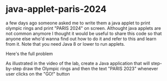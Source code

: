# java-applet-paris-2024

a few days ago someone asked me to write them a java applet to print olympic rings and print "PARIS 2024" on screen. Althought java applets are not common anymore I thought it would be useful to share this code so that anyone else who'd wanna find out how to do it and refer to this and learn from it. Note that you need Java 8 or lower to run applets.

Here's the full problem

As illustrated in the video of the lab, create a Java application that will step-by-step draw the Olympic rings and then the text "PARIS 2023" whenever user clicks on the "GO!" button
